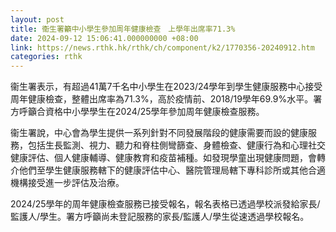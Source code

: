 ```yaml
---
layout: post
title: 衞生署籲中小學生參加周年健康檢查　上學年出席率71.3%
date: 2024-09-12 15:06:41.000000000 +08:00
link: https://news.rthk.hk/rthk/ch/component/k2/1770356-20240912.htm
categories: rthk
---
```


衞生署表示，有超過41萬7千名中小學生在2023/24學年到學生健康服務中心接受周年健康檢查，整體出席率為71.3%，高於疫情前、2018/19學年69.9%水平。署方呼籲合資格中小學學生在2024/25學年參加周年健康檢查服務。

衞生署說，中心會為學生提供一系列針對不同發展階段的健康需要而設的健康服務，包括生長監測、視力、聽力和脊柱側彎篩查、身體檢查、健康行為和心理社交健康評估、個人健康輔導、健康教育和疫苗補種。如發現學童出現健康問題，會轉介他們至學生健康服務轄下的健康評估中心、醫院管理局轄下專科診所或其他合適機構接受進一步評估及治療。

2024/25學年的周年健康檢查服務已接受報名，報名表格已透過學校派發給家長/監護人/學生。署方呼籲尚未登記服務的家長/監護人/學生從速透過學校報名。
